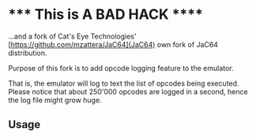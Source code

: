 # *** This is A BAD HACK ****

...and a fork of Cat's Eye Technologies' [https://github.com/mzattera/JaC64](JaC64) own fork of JaC64 distribution.

Purpose of this fork is to add opcode logging feature to the emulator.

That is, the emulator will log to text the list of opcodes being executed. Please notice that about 250'000 opcodes
are logged in a second, hence the log file might grow huge.

## Usage

